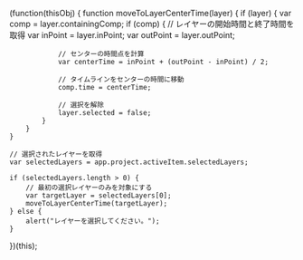 (function(thisObj) {
    function moveToLayerCenterTime(layer) {
        if (layer) {
            var comp = layer.containingComp;
            if (comp) {
                // レイヤーの開始時間と終了時間を取得
                var inPoint = layer.inPoint;
                var outPoint = layer.outPoint;

                // センターの時間点を計算
                var centerTime = inPoint + (outPoint - inPoint) / 2;

                // タイムラインをセンターの時間に移動
                comp.time = centerTime;

                // 選択を解除
                layer.selected = false;
            }
        }
    }

    // 選択されたレイヤーを取得
    var selectedLayers = app.project.activeItem.selectedLayers;

    if (selectedLayers.length > 0) {
        // 最初の選択レイヤーのみを対象にする
        var targetLayer = selectedLayers[0];
        moveToLayerCenterTime(targetLayer);
    } else {
        alert("レイヤーを選択してください。");
    }

})(this);
